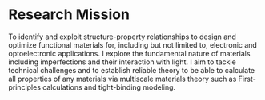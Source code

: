 # Research Mission

To identify and exploit structure-property relationships to design and optimize functional materials for, including but not limited to, electronic and optoelectronic applications. 
I explore the fundamental nature of materials including imperfections and their interaction with light. 
I aim to tackle technical challenges and to establish reliable theory to be able to calculate all properties of any materials via multiscale materials theory such as First-principles calculations and tight-binding modeling. 
